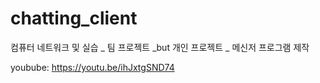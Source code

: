 # chatting_client

컴퓨터 네트워크 및 실습 _ 팀 프로젝트 _but 개인 프로젝트 _ 메신저 프로그램 제작

youbube: 
https://youtu.be/ihJxtgSND74
